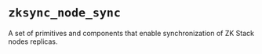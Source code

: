 # `zksync_node_sync`

A set of primitives and components that enable synchronization of ZK Stack nodes replicas.
